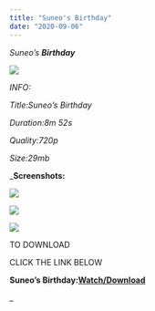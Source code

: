 ```yaml
---
title: "Suneo's Birthday"
date: "2020-09-06"
---
```


 _Suneo’s **Birthday**_

_![](https://1.bp.blogspot.com/-r9yv3xEqnqk/X1S0uufkjaI/AAAAAAAAAS0/GGddcwA_IFMwd7FB_LxBhXMJnQv65tQcACLcBGAsYHQ/w625-h388/vlcsnap-2020-09-06-15h35m36s521.png)_

_INFO:_

_Title:Suneo’s Birthday_

_Duration:8m 52s_

_Quality:720p_

_Size:29mb_

_**Screenshots:**

![](https://1.bp.blogspot.com/-ROPpTJW0yKY/X1S1c8cn96I/AAAAAAAAAS8/587oMX6-H1QbBtEyzGnTSXbMS0v9gu3vwCLcBGAsYHQ/w500-h310/vlcsnap-2020-09-06-15h35m23s781.png)

![](https://1.bp.blogspot.com/-ROX84bGEcoQ/X1S1c4jR6HI/AAAAAAAAATA/8UTkp7YbGPQbhWOyTmbM_1y5PGdUKbqDACLcBGAsYHQ/w500-h310/vlcsnap-2020-09-06-15h34m18s797.png)

![](https://1.bp.blogspot.com/-sfcw0zSQ6uA/X1S1et3NRuI/AAAAAAAAATE/xQNwDRpwTEU2E08_jrLpcnjI42tkYF6vQCLcBGAsYHQ/w500-h310/vlcsnap-2020-09-06-15h34m09s158.png)

TO DOWNLOAD

CLICK THE LINK BELOW

**Suneo’s Birthday:[Watch/Download](https://dai.ly/x7vze0u)**

_
